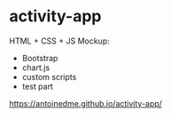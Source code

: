 # activity-app
HTML + CSS + JS Mockup: 
+ Bootstrap
+ chart.js
+ custom scripts
+ test part

https://antoinedme.github.io/activity-app/

